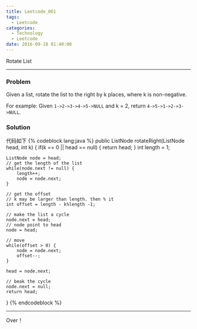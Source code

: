 ```yaml
---
title: Leetcode_061
tags:
  - Leetcode
categories:
  - Technology
  - Leetcode
date: 2016-09-18 01:40:00
---
```

Rotate List

<!-- more -->

***

### Problem

Given a list, rotate the list to the right by k places, where k is non-negative.

For example:
Given `1->2->3->4->5->NULL` and k = 2,
return `4->5->1->2->3->NULL`.


### Solution
代码如下
{% codeblock lang:java %}
public ListNode rotateRight(ListNode head, int k) {
	if(k == 0 || head == null) {
		return head;
	} 
	int length = 1;
	
	ListNode node = head;
	// get the length of the list
	while(node.next != null) {
		length++;
		node = node.next;
	}
	
	// get the offset
	// k may be larger than length. then % it
	int offset = length - k%length -1;
	
	// make the list a cycle
	node.next = head;
	// node point to head
	node = head;
	
	// move 
	while(offset > 0) {
		node = node.next;
		offset--;
	}
	
	head = node.next;
	
	// beak the cycle
	node.next = null;
	return head;
}
{% endcodeblock %}

*** 

Over！










































